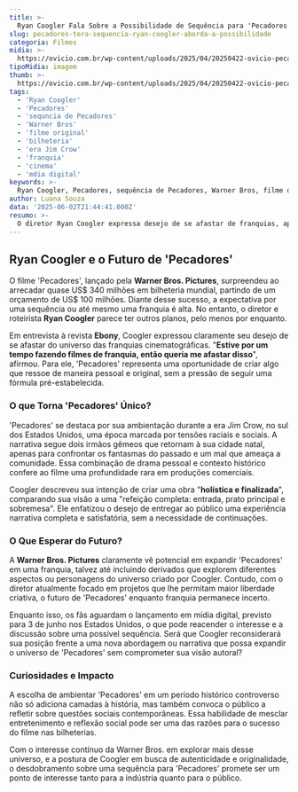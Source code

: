 ```yaml
---
title: >-
  Ryan Coogler Fala Sobre a Possibilidade de Sequência para 'Pecadores'
slug: pecadores-tera-sequencia-ryan-coogler-aborda-a-possibilidade
categoria: Filmes
midia: >-
  https://ovicio.com.br/wp-content/uploads/2025/04/20250422-ovicio-pecadores-coogler-film.webp
tipoMidia: imagem
thumb: >-
  https://ovicio.com.br/wp-content/uploads/2025/04/20250422-ovicio-pecadores-coogler-film.webp
tags:
  - 'Ryan Coogler'
  - 'Pecadores'
  - 'sequncia de Pecadores'
  - 'Warner Bros'
  - 'filme original'
  - 'bilheteria'
  - 'era Jim Crow'
  - 'franquia'
  - 'cinema'
  - 'mdia digital'
keywords: >-
  Ryan Coogler, Pecadores, sequência de Pecadores, Warner Bros, filme original, bilheteria, era Jim Crow, franquia, cinema, mídia digital
author: Luana Souza
data: '2025-06-02T21:44:41.000Z'
resumo: >-
  O diretor Ryan Coogler expressa desejo de se afastar de franquias, apesar do sucesso financeiro de 'Pecadores'. Ele busca projetos mais pessoais e únicos, levantando dúvidas sobre uma possível sequência.
---
```


## Ryan Coogler e o Futuro de 'Pecadores'

O filme 'Pecadores', lançado pela **Warner Bros. Pictures**, surpreendeu ao arrecadar quase US$ 340 milhões em bilheteria mundial, partindo de um orçamento de US$ 100 milhões. Diante desse sucesso, a expectativa por uma sequência ou até mesmo uma franquia é alta. No entanto, o diretor e roteirista **Ryan Coogler** parece ter outros planos, pelo menos por enquanto.

Em entrevista à revista **Ebony**, Coogler expressou claramente seu desejo de se afastar do universo das franquias cinematográficas. "**Estive por um tempo fazendo filmes de franquia, então queria me afastar disso**", afirmou. Para ele, 'Pecadores' representa uma oportunidade de criar algo que ressoe de maneira pessoal e original, sem a pressão de seguir uma fórmula pré-estabelecida.

### O que Torna 'Pecadores' Único?

'Pecadores' se destaca por sua ambientação durante a era Jim Crow, no sul dos Estados Unidos, uma época marcada por tensões raciais e sociais. A narrativa segue dois irmãos gêmeos que retornam à sua cidade natal, apenas para confrontar os fantasmas do passado e um mal que ameaça a comunidade. Essa combinação de drama pessoal e contexto histórico confere ao filme uma profundidade rara em produções comerciais.

Coogler descreveu sua intenção de criar uma obra "**holística e finalizada**", comparando sua visão a uma "refeição completa: entrada, prato principal e sobremesa". Ele enfatizou o desejo de entregar ao público uma experiência narrativa completa e satisfatória, sem a necessidade de continuações.

### O Que Esperar do Futuro?

A **Warner Bros. Pictures** claramente vê potencial em expandir 'Pecadores' em uma franquia, talvez até incluindo derivados que explorem diferentes aspectos ou personagens do universo criado por Coogler. Contudo, com o diretor atualmente focado em projetos que lhe permitam maior liberdade criativa, o futuro de 'Pecadores' enquanto franquia permanece incerto.

Enquanto isso, os fãs aguardam o lançamento em mídia digital, previsto para 3 de junho nos Estados Unidos, o que pode reacender o interesse e a discussão sobre uma possível sequência. Será que Coogler reconsiderará sua posição frente a uma nova abordagem ou narrativa que possa expandir o universo de 'Pecadores' sem comprometer sua visão autoral?

### Curiosidades e Impacto

A escolha de ambientar 'Pecadores' em um período histórico controverso não só adiciona camadas à história, mas também convoca o público a refletir sobre questões sociais contemporâneas. Essa habilidade de mesclar entretenimento e reflexão social pode ser uma das razões para o sucesso do filme nas bilheterias.

Com o interesse contínuo da Warner Bros. em explorar mais desse universo, e a postura de Coogler em busca de autenticidade e originalidade, o desdobramento sobre uma sequência para 'Pecadores' promete ser um ponto de interesse tanto para a indústria quanto para o público.
